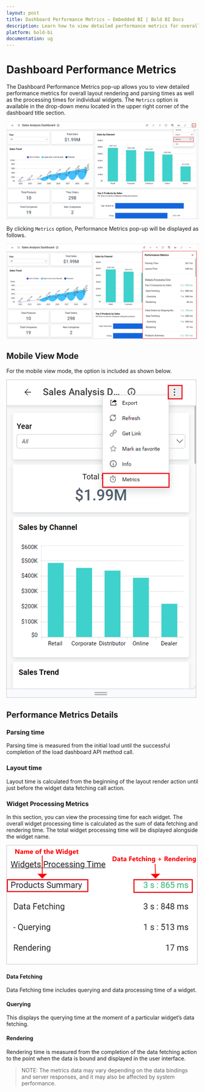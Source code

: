 ```yaml
---
layout: post
title: Dashboard Performance Metrics – Embedded BI | Bold BI Docs
description: Learn how to view detailed performance metrics for overall layout rendering and the processing times for individual widgets of a Dashboard.
platform: bold-bi
documentation: ug
---
```


# Dashboard Performance Metrics

The Dashboard Performance Metrics pop-up allows you to view detailed performance metrics for overall layout rendering and parsing times as well as the processing times for individual widgets. The `Metrics` option is available in the drop-down menu located in the upper right corner of the dashboard title section.

![Metrics Option](/static/assets/working-with-dashboards/images/mertics-option.png)

By clicking `Metrics` option, Performance Metrics pop-up will be displayed as follows.

![Metrics Pop-Up](/static/assets/working-with-dashboards/images/metrics-pop-up.png)

## Mobile View Mode

For the mobile view mode, the option is included as shown below.

![Metrics Option in Mobile View](/static/assets/working-with-dashboards/images/mobile-view-mode-metrics.png)

## Performance Metrics Details

### Parsing time

Parsing time is measured from the initial load until the successful completion of the load dashboard API method call.

### Layout time

Layout time is calculated from the beginning of the layout render action until just before the widget data fetching call action.

### Widget Processing Metrics

In this section, you can view the processing time for each widget. The overall widget processing time is calculated as the sum of data fetching and rendering time. The total widget processing time will be displayed alongside the widget name.

![Widget Processing Time](/static/assets/working-with-dashboards/images/widget-processing-time.png)

#### Data Fetching

Data Fetching time includes querying and data processing time of a widget.

#### Querying

This displays the querying time at the moment of a particular widget’s data fetching.

#### Rendering

Rendering time is measured from the completion of the data fetching action to the point when the data is bound and displayed in the user interface.

>NOTE: The metrics data may vary depending on the data bindings and server responses, and it may also be affected by system performance.

